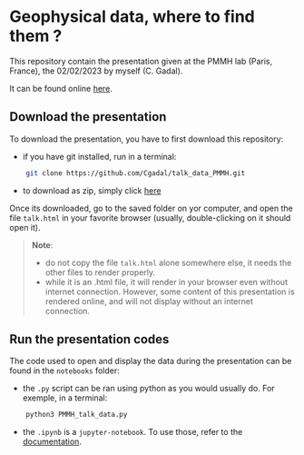 # Geophysical data, where to find them ?

This repository contain the presentation given at the PMMH lab (Paris, France), the 02/02/2023 by myself (C. Gadal).

It can be found online [here](https://cgadal.github.io/talk_data_PMMH/talk.html#/title-slide). 

## Download the presentation

To download the presentation, you have to first download this repository:

- if you have git installed, run in a terminal:

```bash
    git clone https://github.com/Cgadal/talk_data_PMMH.git
```

- to download as zip, simply click [here](https://github.com/Cgadal/talk_data_PMMH/archive/refs/heads/main.zip)

Once its downloaded, go to the saved folder on yor computer, and open the file `talk.html` in your favorite browser (usually, double-clicking on it should open it).

> **Note**:
> - do not copy the file `talk.html` alone somewhere else, it needs the other files to render properly.
> - while it is an .html file, it will render in your browser even without internet connection. However, some content of this presentation is rendered online, and will not display without an internet connection.

## Run the presentation codes

The code used to open and display the data during the presentation can be found in the `notebooks` folder:

- the `.py` script can be ran using python as you would usually do. For exemple, in a terminal:

```bash
    python3 PMMH_talk_data.py
```

- the `.ipynb` is a `jupyter-notebook`. To use those, refer to the [documentation](https://jupyter.org/).